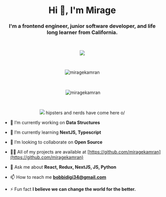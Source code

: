<h1 align="center">Hi 👋, I'm Mirage</h1>
<h3 align="center">I'm a frontend engineer, junior software developer, and life long learner from California.</h3>&nbsp;&nbsp;




<p align='center'>
    <a href="https://www.linkedin.com/in/mirage-kamran/">
    <img src="https://img.shields.io/badge/linkedin-%230077B5.svg?&style=for-the-badge&logo=linkedin&logoColor=white" /></a>
</p>&nbsp;&nbsp;

<p align='center'>
    <img align="center" src="https://github-readme-stats.vercel.app/api/top-langs/?username=miragekamran&layout=compact" alt="miragekamran" />
</p>&nbsp;&nbsp;


<p align='center'>&nbsp;<img align="center" src="https://github-readme-stats.vercel.app/api?username=miragekamran&show_icons=true&theme=radical" alt="miragekamran" /></p>&nbsp;&nbsp;


<p align='center'>
  <a href="#"><img src="https://badges.pufler.dev/visits/miragekamran/miragekamran"></a> hipsters and nerds have come here o/
</p>


- 🔭 I’m currently working on **Data Structures**

- 🌱 I’m currently learning **NextJS, Typescript**

- 👯 I’m looking to collaborate on **Open Source**

- 👨‍💻 All of my projects are available at [https://github.com/miragekamran](https://github.com/miragekamran)

- 💬 Ask me about **React, Redux, NextJS, JS, Python**

- 📫 How to reach me **bobbidigi34@gmail.com**

- ⚡ Fun fact **I believe we can change the world for the better.**
